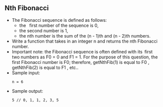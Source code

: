 ## Nth Fibonacci

- The Fibonacci sequence is defined as follows:
    * the  first number of the sequence is 0, 
    * the second number is 1,
    * the nth number is the sum of the (n - 1)th and (n - 2)th numbers.
- Write a function that takes in an integer n and returns the nth Fibonacci number.
- Important note: the Fibonacci sequence is often defined with its first two numbers as F0 = 0 and F1 = 1. For the purpose of this question, the first Fibonacci number is F0; therefore, getNthFib(1) is equal to F0 , getNthFib(2) is equal to F1 , etc..
- Sample input:
    ~~~
    n = 6
    ~~~
- Sample output:
    ~~~
    5 // 0, 1, 1, 2, 3, 5
    ~~~